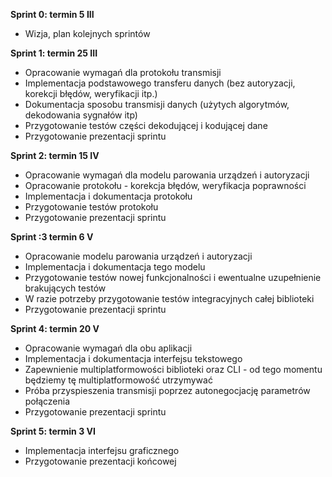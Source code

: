 **Sprint 0:  termin 5 III**

-   Wizja, plan kolejnych sprintów
    
**Sprint 1:  termin 25 III**

-   Opracowanie wymagań dla protokołu transmisji
-   Implementacja podstawowego transferu danych (bez autoryzacji, korekcji błędów, weryfikacji itp.)
-   Dokumentacja sposobu transmisji danych (użytych algorytmów, dekodowania sygnałów itp)
-   Przygotowanie testów części dekodującej i kodującej dane
-   Przygotowanie prezentacji sprintu

**Sprint 2: termin 15 IV**

-   Opracowanie wymagań dla modelu parowania urządzeń i autoryzacji
-   Opracowanie protokołu - korekcja błędów, weryfikacja poprawności
-   Implementacja i dokumentacja protokołu
-   Przygotowanie testów protokołu
-   Przygotowanie prezentacji sprintu

**Sprint :3 termin  6 V**

-   Opracowanie modelu parowania urządzeń i autoryzacji
-   Implementacja i dokumentacja tego modelu
-   Przygotowanie testów nowej funkcjonalności i ewentualne uzupełnienie brakujących testów
-   W razie potrzeby przygotowanie testów integracyjnych całej biblioteki
-   Przygotowanie prezentacji sprintu

**Sprint 4:  termin 20 V**

-   Opracowanie wymagań dla obu aplikacji
-   Implementacja i dokumentacja interfejsu tekstowego
-   Zapewnienie multiplatformowości biblioteki oraz CLI - od tego momentu będziemy tę multiplatformowość utrzymywać
-   Próba przyspieszenia transmisji poprzez autonegocjację parametrów połączenia
-   Przygotowanie prezentacji sprintu

**Sprint 5:  termin 3 VI**

-   Implementacja interfejsu graficznego
-   Przygotowanie prezentacji końcowej
 

